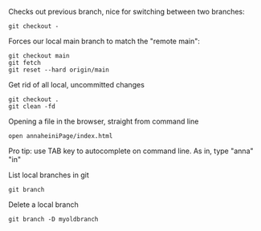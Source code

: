 Checks out previous branch, nice for switching between two branches:

    git checkout -

Forces our local main branch to match the "remote main":

    git checkout main
    git fetch
    git reset --hard origin/main

Get rid of all local, uncommitted changes

    git checkout .
    git clean -fd

Opening a file in the browser, straight from command line

    open annaheiniPage/index.html

Pro tip: use TAB key to autocomplete on command line. As in, type "anna" <TAB> "in" 

List local branches in git

    git branch

Delete a local branch

    git branch -D myoldbranch